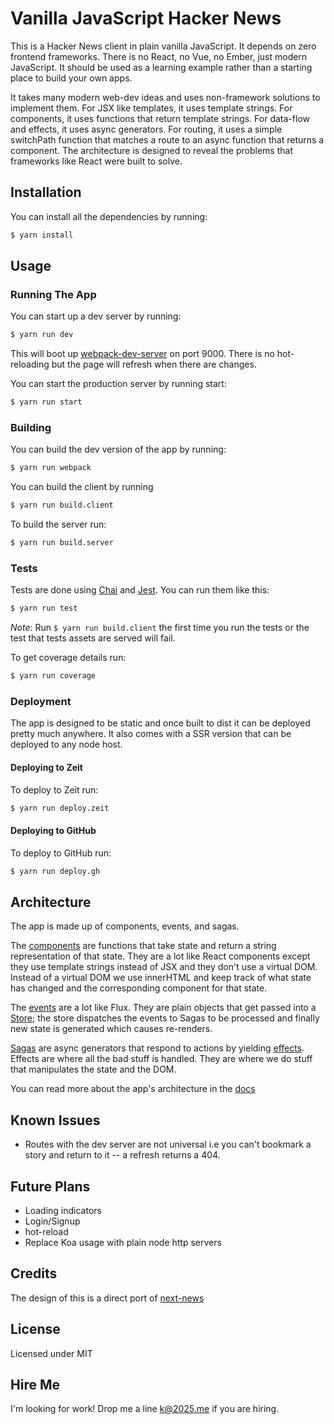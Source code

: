 # Vanilla JavaScript Hacker News

This is a Hacker News client in plain vanilla JavaScript. It depends on zero frontend frameworks. There is no React, no Vue, no Ember, just modern JavaScript. It should be used as a learning example rather than a starting place to build your own apps.

It takes many modern web-dev ideas and uses non-framework solutions to implement them. For JSX like templates, it uses template strings. For components, it uses functions that return template strings. For data-flow and effects, it uses async generators. For routing, it uses a simple switchPath function that matches a route to an async function that returns a component. The architecture is designed to reveal the problems that frameworks like React were built to solve.  

## Installation

You can install all the dependencies by running:

```sh
$ yarn install
```

## Usage

### Running The App

You can start up a dev server by running:

```sh
$ yarn run dev
```

This will boot up [webpack-dev-server](https://webpack.js.org/configuration/dev-server/) on port 9000. There is no hot-reloading but the page will refresh when there are changes.

You can start the production server by running start:

```sh
$ yarn run start
```

### Building

You can build the dev version of the app by running:

```sh
$ yarn run webpack
```

You can build the client by running

```sh
$ yarn run build.client
```

To build the server run:

```sh
$ yarn run build.server
```

### Tests

Tests are done using [Chai](http://chaijs.com) and [Jest](https://facebook.github.io/jest). You can run them like this:

```sh
$ yarn run test
```

*Note*: Run `$ yarn run build.client` the first time you run the tests or the test that tests assets are served will fail.

To get coverage details run:

```sh
$ yarn run coverage
```

### Deployment

The app is designed to be static and once built to dist it can be deployed pretty much anywhere. It also comes with a SSR version that can be deployed to any node host.

#### Deploying to Zeit

To deploy to Zeit run:

```sh
$ yarn run deploy.zeit
```

#### Deploying to GitHub

To deploy to GitHub run:

```sh
$ yarn run deploy.gh
```

## Architecture

The app is made up of components, events, and sagas.

The [components](https://github.com/k2052/vanilla-hn/blob/master/docs/architecture/Components.md) are functions that take state and return a string representation of that state. They are a lot like React components except they use template strings instead of JSX and they don't use a virtual DOM. Instead of a virtual DOM we use innerHTML and keep track of what state has changed and the corresponding component for that state.

The [events](https://github.com/k2052/vanilla-hn/blob/master/docs/architecture/Events.md) are a lot like Flux. They are plain objects that get passed into a [Store](https://github.com/k2052/vanilla-hn/blob/master/docs/architecture/Store.md); the store dispatches the events to Sagas to be processed and finally new state is generated which causes re-renders.

[Sagas](https://github.com/k2052/vanilla-hn/blob/master/docs/architecture/Sagas.md) are async generators that respond to actions by yielding [effects](https://github.com/k2052/vanilla-hn/blob/master/docs/architecture/Effects.md). Effects are where all the bad stuff is handled. They are where we do stuff that manipulates the state and the DOM.

You can read more about the app's architecture in the [docs](https://github.com/k2052/vanilla-hn/blob/master/docs/README.md)

## Known Issues

- Routes with the dev server are not universal i.e you can't bookmark a story and return to it -- a refresh returns a 404.

## Future Plans

- Loading indicators
- Login/Signup
- hot-reload
- Replace Koa usage with plain node http servers

## Credits

The design of this is a direct port of [next-news](https://next-news.now.sh)

## License

Licensed under MIT

## Hire Me

I'm looking for work! Drop me a line [k@2025.me](mailto:k@2052.me) if you are hiring.
